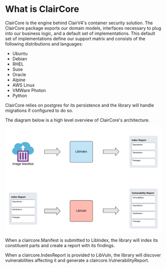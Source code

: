 # What is ClairCore

ClairCore is the engine behind ClairV4's container security solution.
The ClairCore package exports our domain models, interfaces necessary to plug into our business logic, and a default set of implementations.
This default set of implementations define our support matrix and consists of the following distributions and languages:
-    Ubuntu
-    Debian
-    RHEL
-    Suse
-    Oracle
-    Alpine
-    AWS Linux
-    VMWare Photon
-    Python

ClairCore relies on postgres for its persistence and the library will handle migrations if configured to do so.

The diagram below is a high level overview of ClairCore's architecture. 

![high_level_arch](./high_level_arch.png "a high level diagram of the claircore architecture")

When a claircore.Manifest is submitted to LibIndex, the library will index its constituent parts and create a report with its findings.

When a claircore.IndexReport is provided to LibVuln, the library will discover vulnerabilities affecting it and generate a claircore.VulnerabilityReport.
